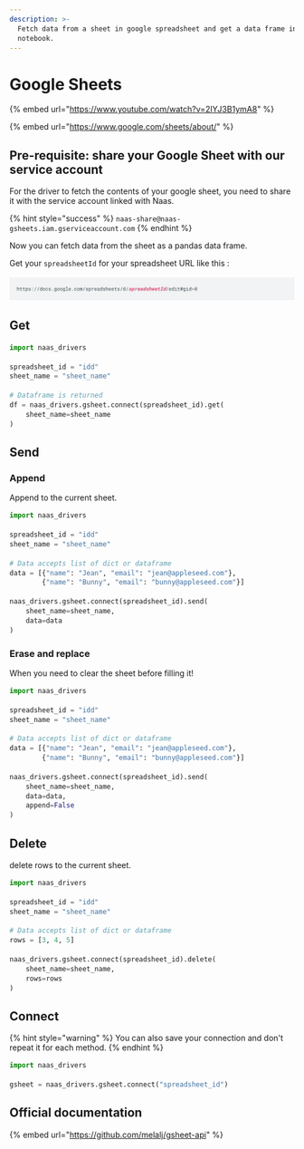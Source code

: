 ```yaml
---
description: >-
  Fetch data from a sheet in google spreadsheet and get a data frame in your
  notebook.
---
```


# Google Sheets

{% embed url="https://www.youtube.com/watch?v=2IYJ3B1ymA8" %}

{% embed url="https://www.google.com/sheets/about/" %}

## Pre-requisite: share your Google Sheet with our service account

For the driver to fetch the contents of your google sheet, you need to share it with the service account linked with Naas.

{% hint style="success" %}
`naas-share@naas-gsheets.iam.gserviceaccount.com`
{% endhint %}

Now you can fetch data from the sheet as a pandas data frame.

Get your `spreadsheetId` for your spreadsheet URL like this :

![spreadsheetId](../.gitbook/assets/screenshot-2020-11-09-at-15.26.41.png)

## Get

```python
import naas_drivers

spreadsheet_id = "idd"
sheet_name = "sheet_name"

# Dataframe is returned
df = naas_drivers.gsheet.connect(spreadsheet_id).get(
    sheet_name=sheet_name
)
```

## Send

### Append

Append to the current sheet.

```python
import naas_drivers

spreadsheet_id = "idd"
sheet_name = "sheet_name"

# Data accepts list of dict or dataframe
data = [{"name": "Jean", "email": "jean@appleseed.com"},
        {"name": "Bunny", "email": "bunny@appleseed.com"}]
        
naas_drivers.gsheet.connect(spreadsheet_id).send(
    sheet_name=sheet_name,
    data=data
)
```

### Erase and replace

When you need to clear the sheet before filling it!

```python
import naas_drivers

spreadsheet_id = "idd"
sheet_name = "sheet_name"

# Data accepts list of dict or dataframe
data = [{"name": "Jean", "email": "jean@appleseed.com"},
        {"name": "Bunny", "email": "bunny@appleseed.com"}]

naas_drivers.gsheet.connect(spreadsheet_id).send(
    sheet_name=sheet_name,
    data=data,
    append=False
)
```

## Delete

delete rows to the current sheet.

```python
import naas_drivers

spreadsheet_id = "idd"
sheet_name = "sheet_name"

# Data accepts list of dict or dataframe
rows = [3, 4, 5]

naas_drivers.gsheet.connect(spreadsheet_id).delete(
    sheet_name=sheet_name,
    rows=rows
)
```

## Connect

{% hint style="warning" %}
You can also save your connection and don't repeat it for each method.
{% endhint %}

```python
import naas_drivers

gsheet = naas_drivers.gsheet.connect("spreadsheet_id")
```

## Official documentation

{% embed url="https://github.com/melalj/gsheet-api" %}

